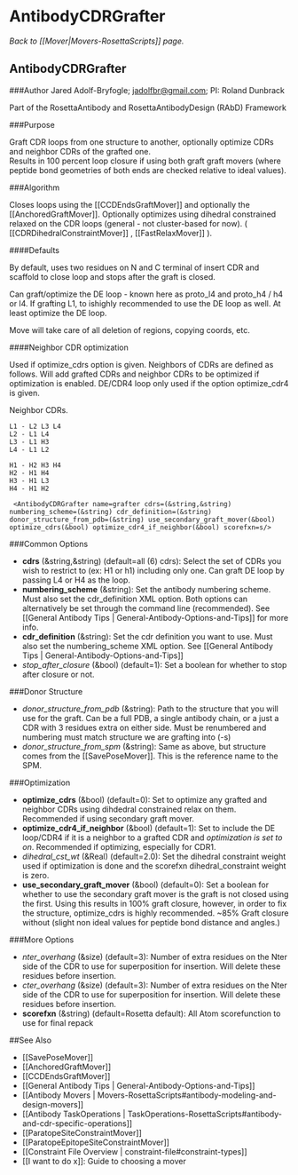 # AntibodyCDRGrafter
*Back to [[Mover|Movers-RosettaScripts]] page.*
## AntibodyCDRGrafter

###Author
Jared Adolf-Bryfogle; jadolfbr@gmail.com; 
PI: Roland Dunbrack

Part of the RosettaAntibody and RosettaAntibodyDesign (RAbD) Framework

###Purpose

Graft CDR loops from one structure to another, optionally optimize CDRs and neighbor CDRs of the grafted one.  
Results in 100 percent loop closure if using both graft graft movers (where peptide bond geometries of both ends are checked relative to ideal values).

<!--- BEGIN_INTERNAL -->
###Algorithm

Closes loops using the [[CCDEndsGraftMover]] and optionally the [[AnchoredGraftMover]]. Optionally optimizes using dihedral constrained relaxed on the CDR loops (general - not cluster-based for now). ( [[CDRDihedralConstraintMover]] , [[FastRelaxMover]] ). 

####Defaults

By default, uses two residues on N and C terminal of insert CDR and scaffold to close loop and stops after the graft is closed.

Can graft/optimize the DE loop - known here as proto_l4 and proto_h4 / h4 or l4.  If grafting L1, to ishighly recommended to use the DE loop as well.  At least optimize the DE loop.

Move will take care of all deletion of regions, copying coords, etc.  


####Neighbor CDR optimization

Used if optimize_cdrs option is given.  Neighbors of CDRs are defined as follows.  Will add grafted CDRs and neighbor CDRs to be optimized if optimization is enabled.  DE/CDR4 loop only used if the option optimize_cdr4 is given.

Neighbor CDRs.
```
L1 - L2 L3 L4
L2 - L1 L4
L3 - L1 H3
L4 - L1 L2	

H1 - H2 H3 H4
H2 - H1 H4
H3 - H1 L3
H4 - H1 H2

```



     <AntibodyCDRGrafter name=grafter cdrs=(&string,&string) numbering_scheme=(&string) cdr_definition=(&string) donor_structure_from_pdb=(&string) use_secondary_graft_mover(&bool) optimize_cdrs(&bool) optimize_cdr4_if_neighbor(&bool) scorefxn=s/>


###Common Options 

-   __cdrs__ (&string,&string) (default=all (6) cdrs):  Select the set of CDRs you wish to restrict to (ex: H1 or h1) including only one.  Can graft DE loop by passing L4 or H4 as the loop.
-   __numbering_scheme__ (&string):  Set the antibody numbering scheme.  Must also set the cdr_definition XML option. Both options can alternatively be set through the command line (recommended).  See [[General Antibody Tips | General-Antibody-Options-and-Tips]] for more info.
-   __cdr_definition__ (&string): Set the cdr definition you want to use.  Must also set the numbering_scheme XML option.  See [[General Antibody Tips | General-Antibody-Options-and-Tips]]
-   _stop_after_closure_ (&bool) (default=1): Set a boolean for whether to stop after closure or not.  


###Donor Structure
-   _donor_structure_from_pdb_ (&string): Path to the structure that you will use for the graft.  Can be a full PDB, a single antibody chain, or a just a CDR with 3 residues extra on either side.  Must be renumbered and numbering must match structure we are grafting into (-s)
-   _donor_structure_from_spm_ (&string): Same as above, but structure comes from the [[SavePoseMover]].  This is the reference name to the SPM.

###Optimization
-   __optimize_cdrs__ (&bool) (default=0): Set to optimize any grafted and neighbor CDRs using dihdedral constrained relax on them. Recommended if using secondary graft mover.
-   __optimize_cdr4_if_neighbor__ (&bool) (default=1): Set to include the DE loop/CDR4 if it is a neighbor to a grafted CDR and _optimization is set to on_. Recommended if optimizing, especially for CDR1.
-   _dihedral_cst_wt_ (&Real) (default=2.0): Set the dihedral constraint weight used if optimization is done and the scorefxn dihedral_constraint weight is zero. 
-   __use_secondary_graft_mover__ (&bool) (default=0): Set a boolean for whether to use the secondary graft mover is the graft is not closed using the first.  Using this results in 100% graft closure, however, in order to fix the structure, optimize_cdrs is highly recommended. ~85% Graft closure without (slight non ideal values for peptide bond distance and angles.)


###More Options
-   _nter_overhang_ (&size) (default=3): Number of extra residues on the Nter side of the CDR to use for superposition for insertion.  Will delete these residues before insertion.
-   _cter_overhang_ (&size) (default=3): Number of extra residues on the Nter side of the CDR to use for superposition for insertion.  Will delete these residues before insertion. 
-   __scorefxn__ (&string) (default=Rosetta default): All Atom scorefunction to use for final repack

<!--- END_INTERNAL -->

##See Also

* [[SavePoseMover]]
* [[AnchoredGraftMover]]
* [[CCDEndsGraftMover]]
* [[General Antibody Tips | General-Antibody-Options-and-Tips]]
* [[Antibody Movers | Movers-RosettaScripts#antibody-modeling-and-design-movers]]
* [[Antibody TaskOperations | TaskOperations-RosettaScripts#antibody-and-cdr-specific-operations]]
* [[ParatopeSiteConstraintMover]]
* [[ParatopeEpitopeSiteConstraintMover]]
* [[Constraint File Overview | constraint-file#constraint-types]]
* [[I want to do x]]: Guide to choosing a mover
